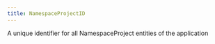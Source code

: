 ```yaml
---
title: NamespaceProjectID
---
```


A unique identifier for all NamespaceProject entities of the application
